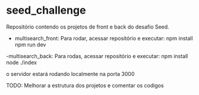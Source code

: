 # seed_challenge

Repositório contendo os projetos de front e back do desafio Seed.

- multisearch_front:
Para rodar, acessar repositório e executar:
npm install
npm run dev

-multisearch_back:
Para rodas, acessar repositório e executar:
npm install
node ./index

o servidor estará rodando localmente na porta 3000


TODO:
Melhorar a estrutura dos projetos e comentar os codigos
